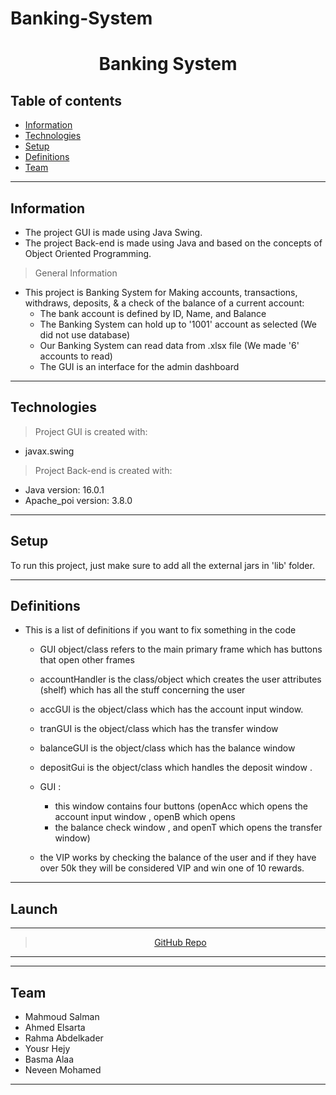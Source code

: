 # Banking-System
<center>  <h1> Banking System </h1>
</center>

## Table of contents
* [Information](#information)
* [Technologies](#technologies)
* [Setup](#setup)
* [Definitions](#definitions)
* [Team](#team)

<hr>

## Information
- The project GUI is made using Java Swing. <br>
- The project Back-end is made using Java and based on the concepts of Object Oriented Programming. <br>
> General Information
- This project is Banking System for Making accounts, transactions, withdraws, deposits, & a check of the balance of a current account:
  - The bank account is defined by ID, Name, and Balance 
  - The Banking System can hold up to '1001' account as selected (We did not use database)
  - Our Banking System can read data from .xlsx file (We made '6' accounts to read) 
  - The GUI is an interface for the admin dashboard

<hr>

## Technologies
> Project GUI is created with:
* javax.swing
> Project Back-end is created with:
* Java version: 16.0.1
* Apache_poi version: 3.8.0
<hr>

## Setup
To run this project, just make sure to add all the external jars in 'lib' folder.
<hr>


## Definitions
- This is a list of definitions if you want to fix something in the code 

	- GUI object/class refers to the main primary frame which has buttons that open other frames 

	- accountHandler is the class/object which creates the user attributes (shelf) which has all the stuff concerning 
	the user 

	- accGUI is the object/class which has the account input window.   

	- tranGUI is the object/class which has the transfer window

	- balanceGUI is the object/class which has the balance window

	- depositGui is the object/class which handles the deposit window .

	- GUI :
		- this window contains four buttons (openAcc which opens the account input window , openB which opens 
		- the balance check window , and openT which opens the transfer window)


	- the VIP works by checking the balance of the user and if they have over 50k they will be considered VIP and win one of 10 rewards.

<hr>

## Launch
<hr>

> <center><a href="https://github.com/mahmoud1yaser/Banking_System.git">GitHub Repo</a></center>
<hr>


<hr>

## Team
- Mahmoud Salman 
- Ahmed Elsarta 
- Rahma Abdelkader 
- Yousr Hejy
- Basma Alaa
- Neveen Mohamed 
<hr>
